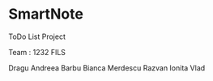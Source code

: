 # SmartNote
ToDo List Project

Team : 1232 FILS

Dragu Andreea 
Barbu Bianca 
Merdescu Razvan
Ionita Vlad

